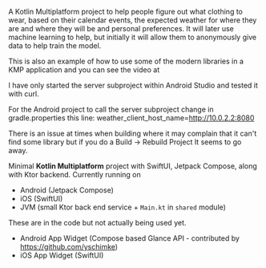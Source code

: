 A Kotlin Multiplatform project to help people figure out what clothing to wear, based on their 
calendar events, the expected weather for where they are and where they will be and personal
preferences. It will later use machine learning to help, but initially it will allow them to 
anonymously give data to help train the model.

This is also an example of how to use some of the modern libraries in a KMP application and you can see the video at 

I have only started the server subproject within Android Studio and tested it with curl.

For the Android project to call the server subproject change in gradle.properties this line:
weather_client_host_name=http://10.0.2.2:8080

There is an issue at times when building where it may complain that it can't find some library but if you do a
Build -> Rebuild Project
It seems to go away.

Minimal **Kotlin Multiplatform** project with SwiftUI, Jetpack Compose, along with Ktor backend. Currently running on
* Android (Jetpack Compose)
* iOS (SwiftUI)
* JVM (small Ktor back end service + `Main.kt` in `shared` module)

These are in the code but not actually being used yet.
* Android App Widget (Compose based Glance API - contributed by https://github.com/yschimke)
* iOS App Widget (SwiftUI)

